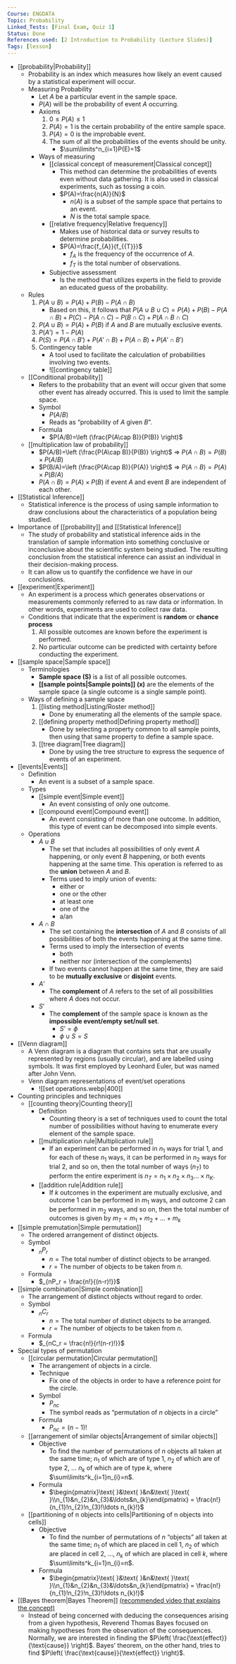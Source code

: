 ```yaml
---
Course: ENGDATA
Topic: Probability
Linked_Tests: [Final Exam, Quiz 1]
Status: Done
References used: [2 Introduction to Probability (Lecture Slides)]
Tags: [lesson]
---
```


- [[probability|Probability]]
	- Probability is an index which measures how likely an event caused by a statistical experiment will occur.
	- Measuring Probability
		- Let $A$ be a particular event in the sample space.
		- $P(A)$ will be the probability of event $A$ occurring.
		- Axioms
			1. $0\leq P(A)\leq 1$
			2. $P(A) = 1$ is the certain probability of the entire sample space.
			3. $P(A)=0$ is the improbable event.
			4. The sum of all the probabilities of the events should be unity.
				- $\sum\limits^n_{i=1}P(E)=1$
		- Ways of measuring
			- [[classical concept of measurement|Classical concept]]
				- This method can determine the probabilities of events even without data gathering. It is also used in classical experiments, such as tossing a coin.
				- $P(A)=\frac{n(A)}{N}$
					- $n(A)$ is a subset of the sample space that pertains to an event.
					- $N$ is the total sample space.
			- [[relative frequency|Relative frequency]]
				- Makes use of historical data or survey results to determine probabilities.
				- $P(A)=\frac{f_{A}}{f_{{T}}}$
					- $f_{A}$ is the frequency of the occurrence of $A$.
					- $f_{T}$ is the total number of observations.
			- Subjective assessment
				- Is the method that utilizes experts in the field to provide an educated guess of the probability.
	- Rules
		1. $P(A\cup B)=P(A)+P(B)-P(A\cap B)$
			- Based on this, it follows that $P(A\cup B\cup C)=P(A)+P(B)-P(A\cap B)+P(C)-P(A\cap C)-P(B\cap C)+P(A\cap B\cap C)$
		2. $P(A\cup B)=P(A)+P(B)$ if $A$ and $B$ are mutually exclusive events.
		3. $P(A’)=1-P(A)$
		4. $P(S)=P(A\cap B')+P(A'\cap B)+P(A\cap B)+P(A'\cap B')$
		5. Contingency table
			- A tool used to facilitate the calculation of probabilities involving two events.
			- ![[contingency table]]
	- [[Conditional probability]]
		- Refers to the probability that an event will occur given that some other event has already occurred. This is used to limit the sample space.
		- Symbol
			- $P(A/B)$
			- Reads as “probability of $A$ given $B$”.
		- Formula
			- $P(A/B)=\left (\frac{P(A\cap B)}{P(B)} \right)$
	- [[multiplication law of probability]]
		- $P(A/B)=\left (\frac{P(A\cap B)}{P(B)} \right)$ => $P(A\cap B)=P(B)\times P(A/B)$
		- $P(B/A)=\left (\frac{P(A\cap B)}{P(A)} \right)$ => $P(A\cap B)=P(A)\times P(B/A)$
		- $P(A\cap B)=P(A)\times P(B)$ if event $A$ and event $B$ are independent of each other.
- [[Statistical Inference]]
	- Statistical inference is the process of using sample information to draw conclusions about the characteristics of a population being studied.
- Importance of [[probability]] and [[Statistical Inference]]
	- The study of probability and statistical inference aids in the translation of sample information into something conclusive or inconclusive about the scientific system being studied. The resulting conclusion from the statistical inference can assist an individual in their decision-making process.
	- It can allow us to quantify the confidence we have in our conclusions.
- [[experiment|Experiment]]
	- An experiment is a process which generates observations or measurements commonly referred to as raw data or information. In other words, experiments are used to collect raw data.
	- Conditions that indicate that the experiment is **random** or **chance process**
		1. All possible outcomes are known before the experiment is performed.
		2. No particular outcome can be predicted with certainty before conducting the experiment.
- [[sample space|Sample space]]
	- Terminologies
		- **Sample space (S)** is a list of all possible outcomes.
		- **[[sample points|Sample points]] (x)** are the elements of the sample space (a single outcome is a single sample point).
	- Ways of defining a sample space
		1. [[listing method|Listing/Roster method]]
			- Done by enumerating all the elements of the sample space.
		2. [[defining property method|Defining property method]]
			- Done by selecting a property common to all sample points, then using that same property to define a sample space.
		3. [[tree diagram|Tree diagram]]
			- Done by using the tree structure to express the sequence of events of an experiment.
- [[events|Events]]
	- Definition
		- An event is a subset of a sample space.
	- Types
		- [[simple event|Simple event]]
			- An event consisting of only one outcome.
		- [[compound event|Compound event]]
			- An event consisting of more than one outcome. In addition, this type of event can be decomposed into simple events.
	- Operations
		- $A \cup B$
			- The set that includes all possibilities of only event $A$ happening, or only event $B$ happening, or both events happening at the same time. This operation is referred to as the **union** between $A$ and $B$.
			- Terms used to imply union of events:
				- either or
				- one or the other
				- at least one
				- one of the
				- a/an
		- $A \cap B$
			- The set containing the **intersection** of $A$ and $B$ consists of all possibilities of both the events happening at the same time.
			- Terms used to imply the intersection of events
				- both
				- neither nor (intersection of the complements)
			- If two events cannot happen at the same time, they are said to be **mutually exclusive** or **disjoint** events.
		- $A’$
			- The **complement** of $A$ refers to the set of all possibilities where $A$ does not occur.
		- $S’$
			- The **complement** of the sample space is known as the **impossible event/empty set/null set**.
				- $S’=\phi$
				- $\phi \cup S = S$
- [[Venn diagram]]
	- A Venn diagram is a diagram that contains sets that are usually represented by regions (usually circular), and are labelled using symbols. It was first employed by Leonhard Euler, but was named after John Venn.
	- Venn diagram representations of event/set operations
		- ![[set operations.webp|400]]
- Counting principles and techniques
	- [[counting theory|Counting theory]]
		- Definition
			- Counting theory is a set of techniques used to count the total number of possibilities without having to enumerate every element of the sample space.
		- [[multiplication rule|Multiplication rule]]
			- If an experiment can be performed in $n_{1}$ ways for trial 1, and for each of these $n_1$ ways, it can be performed in $n_{2}$ ways for trial 2, and so on, then the total number of ways ($n_T$) to perform the entire experiment is $n_T = n_1 \times n_2 \times n_3 \ldots \times n_K$.
		- [[addition rule|Addition rule]]
			- If $k$ outcomes in the experiment are mutually exclusive, and outcome 1 can be performed in $m_1$ ways, and outcome $2$ can be performed in $m_2$ ways, and so on, then the total number of outcomes is given by $m_T=m_1+m_2+\ldots+m_k$
- [[simple premutation|Simple permutation]]
	- The ordered arrangement of distinct objects.
	- Symbol
		- $_nP_r$
			- $n = \text{The total number of distinct objects to be arranged.}$
			- $r = \text{The number of objects to be taken from } n \text{.}$
	- Formula
		- $_{nP_r = \frac{n!}{(n-r)!}}$
- [[simple combination|Simple combination]]
	- The arrangement of distinct objects without regard to order.
	- Symbol
		- $_nC_r$
			- $n = \text{The total number of distinct objects to be arranged.}$
			- $r = \text{The number of objects to be taken from } n \text{.}$
	- Formula
		- $_{nC_r = \frac{n!}{r!(n-r)!}}$
- Special types of permutation
	- [[circular permutation|Circular permutation]]
		- The arrangement of objects in a circle.
		- Technique
			- Fix one of the objects in order to have a reference point for the circle.
		- Symbol
			- $P_{nc}$
			- The symbol reads as “permutation of $n$ objects in a circle”
		- Formula
			- $P_{nc}=(n-1)!$
	- [[arrangement of similar objects|Arrangement of similar objects]]
		- Objective
			- To find the number of permutations of $n$ objects all taken at the same time; $n_1$ of which are of type 1, $n_2$ of which are of type 2, $\ldots$ $n_k$ of which are of type $k$, where $\sum\limits^k_{i=1}n_{i}=n$.
		- Formula
			- $\begin{pmatrix}\text{ }&\text{ }&n&\text{ }\text{ }\\n_{1}&n_{2}&n_{3}&\ldots&n_{k}\end{pmatrix} = \frac{n!}{n_{1}!n_{2}!n_{3}!\ldots n_{k}!}$
	- [[partitioning of n objects into cells|Partitioning of n objects into cells]]
		- Objective
			- To find the number of permutations of $n$ “objects” all taken at the same time; $n_1$ of which are placed in cell 1, $n_2$ of which are placed in cell 2, …, $n_k$ of which are placed in cell $k$, where $\sum\limits^k_{i=1}n_{i}=n$.
		- Formula
			- $\begin{pmatrix}\text{ }&\text{ }&n&\text{ }\text{ }\\n_{1}&n_{2}&n_{3}&\ldots&n_{k}\end{pmatrix} = \frac{n!}{n_{1}!n_{2}!n_{3}!\ldots n_{k}!}$
- [[Bayes theorem|Bayes Theorem]] [(recommended video that explains the concept)](https://youtu.be/HZGCoVF3YvM?feature=shared)
	- Instead of being concerned with deducing the consequences arising from a given hypothesis, Reverend Thomas Bayes focused on making hypotheses from the observation of the consequences. Normally, we are interested in finding the $P\left( \frac{\text{effect}}{\text{cause}} \right)$. Bayes’ theorem, on the other hand, tries to find $P\left( \frac{\text{cause}}{\text{effect}} \right)$.
